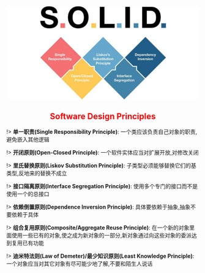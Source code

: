 <center>

![Jdk](../../media/solid.png ':size=20%')

## <font color=red>Software Design Principles</font>
</center>

!> **单一职责(Single Responsibility Principle)**: 一个类应该负责自己对象的职责,避免嵌入其他逻辑

!> **开闭原则(Open-Closed Principle)**: 一个软件实体应当对扩展开放,对修改关闭

!> **里氏替换原则(Liskov Substitution Principle)**: 子类型必须能够替换它们的基类型,反地来的替换不成立

!> **接口隔离原则(Interface Segregation Principle)**: 使用多个专门的接口而不是使用一个的总接口

!> **依赖倒置原则(Dependence Inversion Principle)**: 具体要依赖于抽象,抽象不要依赖于具体

!> **组合复用原则(Composite/Aggregate Reuse Principle)**: 在一个新的对象里面使用一些已有的对象,使之成为新对象的一部分,新对象通过向这些对象的委派达到复用已有功能

!> **迪米特法则(Law of Demeter)/最少知识原则(Least Knowledge Principle)**: 一个对象应当对其它对象有尽可能少地了解,不要和陌生人说话